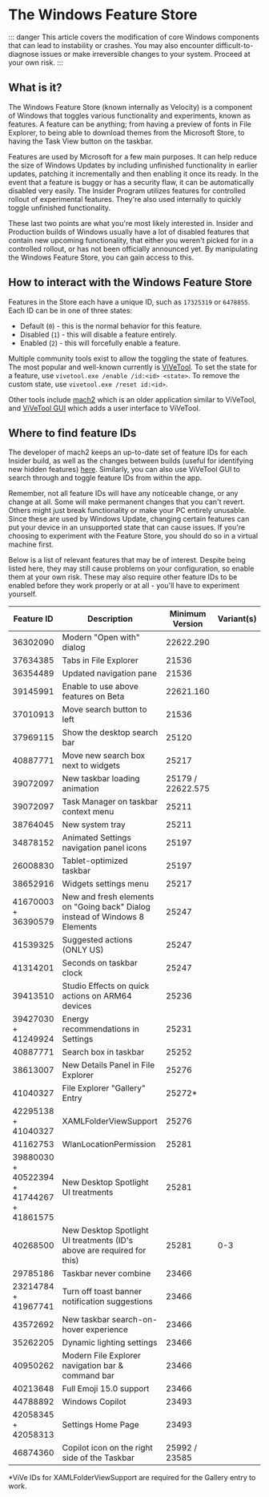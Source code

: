 # The Windows Feature Store

::: danger
This article covers the modification of core Windows components that can lead to instability or crashes. You may also encounter difficult-to-diagnose issues or make irreversible changes to your system. Proceed at your own risk.
:::

## What is it?

The Windows Feature Store (known internally as Velocity) is a component of Windows that toggles various functionality and experiments, known as features. A feature can be anything; from having a preview of fonts in File Explorer, to being able to download themes from the Microsoft Store, to having the Task View button on the taskbar.

Features are used by Microsoft for a few main purposes. It can help reduce the size of Windows Updates by including unfinished functionality in earlier updates, patching it incrementally and then enabling it once its ready. In the event that a feature is buggy or has a security flaw, it can be automatically disabled very easily. The Insider Program utilizes features for controlled rollout of experimental features. They're also used internally to quickly toggle unfinished functionality.

These last two points are what you're most likely interested in. Insider and Production builds of Windows usually have a lot of disabled features that contain new upcoming functionality, that either you weren't picked for in a controlled rollout, or has not been officially announced yet. By manipulating the Windows Feature Store, you can gain access to this.

## How to interact with the Windows Feature Store

Features in the Store each have a unique ID, such as `17325319` or `6478855`. Each ID can be in one of three states:

 - Default (`0`) - this is the normal behavior for this feature.
 - Disabled (`1`) - this will disable a feature entirely.
 - Enabled (`2`) - this will forcefully enable a feature.
  
Multiple community tools exist to allow the toggling the state of features. The most popular and well-known currently is [ViVeTool](https://github.com/thebookisclosed/ViVe). To set the state for a feature, use `vivetool.exe /enable /id:<id> <state>`. To remove the custom state, use `vivetool.exe /reset id:<id>`.

Other tools include [mach2](https://github.com/riverar/mach2) which is an older application similar to ViVeTool, and [ViVeTool GUI](https://github.com/PeterStrick/vivetool-gui) which adds a user interface to ViVeTool.

## Where to find feature IDs

The developer of mach2 keeps an up-to-date set of feature IDs for each Insider build, as well as the changes between builds (useful for identifying new hidden features) [here](https://github.com/riverar/mach2/tree/master/features). Similarly, you can also use ViVeTool GUI to search through and toggle feature IDs from within the app.

Remember, not all feature IDs will have any noticeable change, or any change at all. Some will make permanent changes that you can't revert. Others might just break functionality or make your PC entirely unusable. Since these are used by Windows Update, changing certain features can put your device in an unsupported state that can cause issues. If you're choosing to experiment with the Feature Store, you should do so in a virtual machine first.

Below is a list of relevant features that may be of interest. Despite being listed here, they may still cause problems on your configuration, so enable them at your own risk. These may also require other feature IDs to be enabled before they work properly or at all - you'll have to experiment yourself.

| Feature ID                                | Description                                                                 | Minimum Version       | Variant(s) |
| ----------------------------------------- | --------------------------------------------------------------------------- | --------------------- | ---------- |
| 36302090                                  | Modern "Open with" dialog                                                   | 22622.290             |
| 37634385                                  | Tabs in File Explorer                                                       | 21536                 |
| 36354489                                  | Updated navigation pane                                                     | 21536                 |
| 39145991                                  | Enable to use above features on Beta                                        | 22621.160             |
| 37010913                                  | Move search button to left                                                  | 21536                 |
| 37969115                                  | Show the desktop search bar                                                 | 25120                 |
| 40887771                                  | Move new search box next to widgets                                         | 25217                 |
| 39072097                                  | New taskbar loading animation                                               | 25179 / 22622.575     |
| 39072097                                  | Task Manager on taskbar context menu                                        | 25211                 |
| 38764045                                  | New system tray                                                             | 25211                 |
| 34878152                                  | Animated Settings navigation panel icons                                    | 25197                 |
| 26008830                                  | Tablet-optimized taskbar                                                    | 25197                 |
| 38652916                                  | Widgets settings menu                                                       | 25217                 |
| 41670003 + 36390579                       | New and fresh elements on "Going back" Dialog instead of Windows 8 Elements | 25247                 |
| 41539325                                  | Suggested actions (ONLY US)                                                 | 25247                 |
| 41314201                                  | Seconds on taskbar clock                                                    | 25247                 |
| 39413510                                  | Studio Effects on quick actions on ARM64 devices                            | 25236                 |
| 39427030 + 41249924                       | Energy recommendations in Settings                                          | 25231                 |
| 40887771                                  | Search box in taskbar                                                       | 25252                 |
| 38613007                                  | New Details Panel in File Explorer                                          | 25276                 |
| 41040327                                  | File Explorer "Gallery" Entry                                               | 25272*                |
| 42295138 + 41040327                       | XAMLFolderViewSupport                                                       | 25276                 |
| 41162753                                  | WlanLocationPermission                                                      | 25281                 |
| 39880030 + 40522394 + 41744267 + 41861575 | New Desktop Spotlight UI treatments                                         | 25281                 |
| 40268500                                  | New Desktop Spotlight UI treatments (ID's above are required for this)      | 25281                 | 0-3        |
| 29785186                                  | Taskbar never combine                                                       | 23466                 |
| 23214784 + 41967741                       | Turn off toast banner notification suggestions                              | 23466                 |
| 43572692                                  | New taskbar search-on-hover experience                                      | 23466                 |
| 35262205                                  | Dynamic lighting settings                                                   | 23466                 |
| 40950262                                  | Modern File Explorer navigation bar & command bar                           | 23466                 |
| 40213648                                  | Full Emoji 15.0 support                                                     | 23466                 |
| 44788892                                  | Windows Copilot                                                             | 23493                 |
| 42058345 + 42058313                       | Settings Home Page                                                          | 23493                 |
| 46874360                                  | Copilot icon on the right side of the Taskbar                               | 25992 / 23585         |

*ViVe IDs for XAMLFolderViewSupport are required for the Gallery entry to work.
